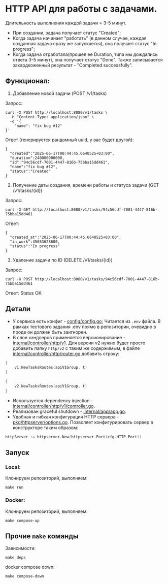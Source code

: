 # HTTP API для работы с задачами.

Длительность выполнения каждой задачи = 3-5 минут.
- При создании, задача получает статус "Created";
- Когда задача начинает "работать" (в данном случае, каждая созданная задача сразу же запускается), она получает статус "In progress";
- Когда задача отработала(прошел ее Duration, типа мы дождались ответа 3-5 минут), она получает статус "Done". Также записывается захардкоженный результат - "Completed successfully".

## Функционал:
1. Добавление новой задачи (POST /v1/tasks)

Запрос:
```
curl -X POST http://localhost:8080/v1/tasks \
  -H "Content-Type: application/json" \
  -d '{
    "name": "fix bug #12"
}'
```
Ответ (генерируется рандомный uuid, у вас будет другой):
```
{
  "created":"2025-06-17T00:44:45.6640525+03:00",
  "duration":240000000000,
  "id":"94c56cdf-7001-4447-816b-75bba15dd461",
  "name":"fix bug #12",
  "status":"Created"
}

```
2. Получение даты создания, времени работы и статуса задачи (GET /v1/tasks/{id})

Запрос:
```
curl -X GET http://localhost:8080/v1/tasks/94c56cdf-7001-4447-816b-75bba15dd461
```
Ответ:
```
{
  "created_at":"2025-06-17T00:44:45.6640525+03:00",
  "in_work":45653628600,
  "status":"In progress"
}

```
3. Удаление задачи по ID (DELETE /v1/tasks/{id})

Запрос:
```
curl -X POST http://localhost:8080/v1/tasks/94c56cdf-7001-4447-816b-75bba15dd461
```
Ответ:
Status OK

## Детали 

- У сервиса есть конфиг - [config/config.go](https://github.com/andreyxaxa/tasks-api/blob/main/config/config.go); Читается из `.env` файла. В рамках тестового задания .env прямо в репозитории, очевидно в проде он должен быть заигнорен.
- В слое хэндлеров применяется версионирование - [internal/controller/http/v1](https://github.com/andreyxaxa/tasks-api/tree/main/internal/controller/http/v1).
  Для версии v2 нужно будет просто добавить папку `http/v2` с таким же содержимым, в файле [internal/controller/http/router.go](https://github.com/andreyxaxa/tasks-api/blob/main/internal/controller/http/router.go) добавить строку:
```go
{
    v1.NewTasksRoutes(apiV1Group, t)
}

{
    v2.NewTasksRoutes(apiV1Group, t)
}
```
- Используется dependency injection - [internal/controller/http/v1/controller.go](https://github.com/andreyxaxa/tasks-api/blob/main/internal/controller/http/v1/controller.go).
- Реализован graceful shutdown - [internal/app/app.go](https://github.com/andreyxaxa/tasks-api/blob/main/internal/app/app.go).
- Удобная и гибкая конфигурация HTTP сервера - [pkg/httpserver/options.go](https://github.com/andreyxaxa/tasks-api/blob/main/pkg/httpserver/options.go).
  Позволяет конфигурировать сервер в конструкторе таким образом:
```go
httpServer := httpserver.New(httpserver.Port(cfg.HTTP.Port))
```

## Запуск

### Local:
Клонируем репозиторий, выполняем:
```
make run
```

### Docker:
Клонируем репозиторий, выполняем:
```
make compose-up
```

## Прочие `make` команды
Зависимости:
```
make deps
```
docker compose down:
```
make compose-down
```
